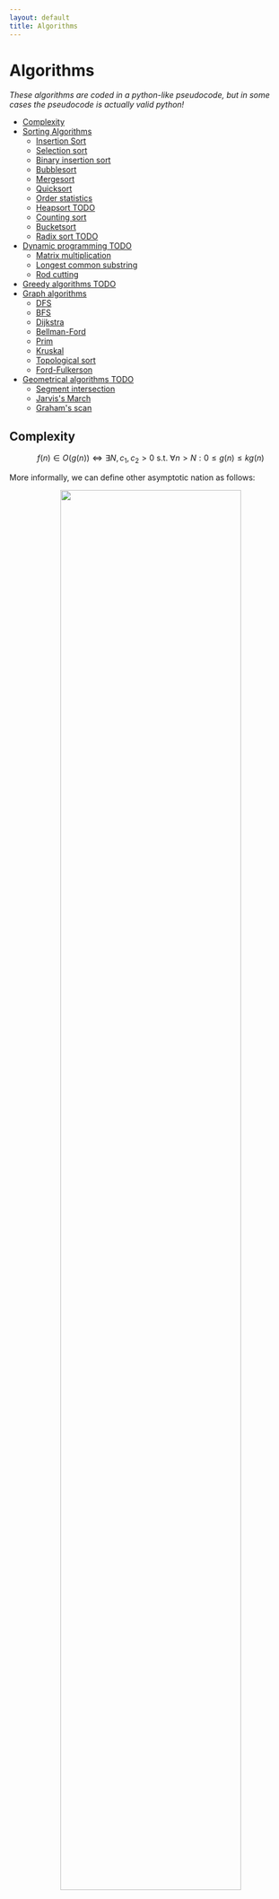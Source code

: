 ```yaml
---
layout: default
title: Algorithms
---
```


# Algorithms

*These algorithms are coded in a python-like pseudocode, but in some cases the pseudocode is actually valid python!*

<!-- TOC -->
- [Complexity](#complexity)
- [Sorting Algorithms](#sorting-algorithms)
    - [Insertion Sort](#insertion-sort)
    - [Selection sort](#selection-sort)
    - [Binary insertion sort](#binary-insertion-sort)
    - [Bubblesort](#bubblesort)
    - [Mergesort](#mergesort)
    - [Quicksort](#quicksort)
    - [Order statistics](#order-statistics)
    - [Heapsort TODO](#heapsort-todo)
    - [Counting sort](#counting-sort)
    - [Bucketsort](#bucketsort)
    - [Radix sort TODO](#radix-sort-todo)
- [Dynamic programming TODO](#dynamic-programming-todo)
    - [Matrix multiplication](#matrix-multiplication)
    - [Longest common substring](#longest-common-substring)
    - [Rod cutting](#rod-cutting)
- [Greedy algorithms TODO](#greedy-algorithms-todo)
- [Graph algorithms](#graph-algorithms)
    - [DFS](#dfs)
    - [BFS](#bfs)
    - [Dijkstra](#dijkstra)
    - [Bellman-Ford](#bellman-ford)
    - [Prim](#prim)
    - [Kruskal](#kruskal)
    - [Topological sort](#topological-sort)
    - [Ford-Fulkerson](#ford-fulkerson-todo)
- [Geometrical algorithms TODO](#geometrical-algorithms-todo)
    - [Segment intersection](#segment-intersection)
    - [Jarvis's March](#jarviss-march)
    - [Graham's scan](#grahams-scan)

<!-- /TOC -->

## Complexity 

$$f(n) \in O(g(n)) \Longleftrightarrow \exists N, c_1, c_2 >0 \text{ s.t. } \forall n > N: 0 \leq g(n) \leq k g(n) $$

More informally, we can define other asymptotic nation as follows: 

<center>
<img src="{{ site.imageurl }}note_img/asymptotic_notation.png" style="width:80%;"/>
</center>

In the analysis of algorithms, many assumptions about hardware and basic operations must be made, e.g array access is constant time. 

## Sorting Algorithms

- Sorting is important because we can search sorted arrays very efficiently, in $O(\log n)$ time.
- In the worst case, $\Theta(n)$ exchanges will be needed. 
- Comparison-based algorithms require at least $\Omega(n\lg n)$ comparisons.

### Insertion Sort

Maintain a sorted section of the array, then insert new items into the correct position.

```python
def insertion_sort(a):
    for i in range(1, len(a)):
        # assert first i positions sorted
        j = i - 1
        while j >= 0 and a[j] > a[j+1]:
            swap(j, j+1)
            j -= 1  
```

- Inserting the last element needs at most $n-1$ comparisons and swaps. The second last element requires $n-2$...

$$T(n) = 2 (1 + 2 + \cdots + n - 1) = n(n-1)$$

- So insertion sort is $O(n^2)$. That said, it has a very small constant term so is often faster than $O(n \lg n)$ algorithms for small *n*. 
- It is stable as long as we only swap if the element is larger than the key.

### Selection sort 

At each iteration, find the minimum of the remaining array and swap it to the current index. 

```python
def selection_sort(a):
    for i in range(len(a)):
        swap(i, argmin(a[i:end]))
```

$O(n^2)$ and unstable. Its only advantage is that it is easy to analyse.

### Binary insertion sort

Same as insertion sort, except we find the correct position using binary partitioning.

```python
def binary_insertion_sort(a):
    for i in range(1, len(a)):
        hi = i
        lo = 0
        while lo < hi:
            j = (hi + lo) // 2
            if a[i] > a[j]:
                lo = j + 1
            else:
                hi = j
        
        # Swap a[i] into the right place
        tmp = a[i]
        for j from i - 1 down to (hi - 1):
            a[j+1] = a[j]
        a[hi] = tmp
```

Binary insertion sort will be preferred to insertion sort when comparisons are expensive, but the swapping costs mean that it is still $O(n^2)$.

### Bubblesort

In each pass, go through the list swapping adjacent elements as needed. If no swaps are done in a pass, the array is sorted. 

```python
def bubblesort(a):
    while True:
        didSwap = False
        for i in range(len(a) - 1):
            if a[i] > a[i+1]:
                swap(i, i+1)
                didSwap = True
        if not didSwap:
            break
```

- In the worst case, an element will be *n* positions away from its final position, so the complexity is $O(n^2)$.
- Stable

### Mergesort

Divide and conquer algorithm that splits the list in two then recursively sorts each half, before merging sorted lists.

```python
def mergesort(a, lo, hi):
    if lo < hi:
        mid = (lo + hi) // 2
        mergesort(a, lo, mid)
        mergesort(a, mid+1, hi)
        merge(a, lo, mid, hi)
        
def merge(a, lo, mid, hi):
    # both these subarrays are sorted
    l = a[lo: mid]
    r = a[mid+1 : hi]
    
    aux = [] * (len(l) + len(r))
    
    i = lo
    j = mid + 1
    
    for k in range(len(aux)):
        if i > mid: # fill using right only 
            aux[k] = aux[j]
            j += 1
        else if j > hi: # fill using left only
            aux[k] = a[i]
            i += 1
        else if a[i] <= a[j]: # otherwise compare
            aux[k] = a[i]
            i += 1
        else:
            aux[k] = a[j]
            j++
```

- $\Theta (n \lg n)$ runtime, but requires $O(n)$ extra space.
- Mergesort is stable because there is no reordering of equal elements.
- Mergesort can instead be implemented bottom-up, merging pairs, then pairs of pairs, then pairs of fours, etc.

```python
def mergesort(a):
    step = 1
    while (step < len(a)):
        for lo in range(0, len(a), 2*step):
            mid = lo + step - 1;
            hi = min(lo + 2*step - 1, len(a) - 1);
            merge(aux, lo, mid, hi);    
```

### Quicksort

Choose the last item as the pivot, then partition the array into items ≤ the pivot and items > pivot. Put the pivot in the middle then recursively sort left and right.

```python
def quicksort(a):
    pivot = a[len(a) - 1]
    i = 0
    j = len(a) - 2
    
    while i <= j:
        if a[i] > pivot and a[j] <= pivot:
            swap(i, j)
            i += 1
            j -= 1
        else if a[i] <= pivot:
            i += 1
        else: j -= 1
        
    # ASSERT i == j + 1
    # ASSERT all items to the left of i <= pivot
    swap(j, len(a) - 1)
    quicksort(a[0:j])
    quicksort(a[j+1:end])
```

- $O(n \lg n)$ average case, $O(n^2)$ worst case.
- Requires $O(\lg n)$ additional space to store stack frames, but $O(n)$ in the worst case.
- Unstable.

### Order statistics 

A quicksort-like algorithm can be used to compute the median and, more generally, **order statistics**.

1. Select a pivot and partition the array into subarrays of size $p$ and $n-p$
2. If $k < p$, recursively look for the kth item in the lower partition. 
3. Otherwise recurse into the upper partition to find rank $k-p$

This has recurrence:

$$T(n) = f(n/2) + kn = O(n)$$

However, the worst case is $O(n^2)$ as with quicksort. There exists a guaranteed linear time algorithm but it is much more complicated.

### Heapsort

1. Turn the array into a max-heap in $O(n)$
2. Swap last item with max, reduce heapsize, then heapify down.
3. Repeat until heapsize is 0.

```python
def heapsort(a):


    for i in range(len(a) // 2, 0 included):
        heapify(a[i], i, len(a))
            
    for k in range(len(a), 1):
        # a[0:k] is a max-heap
        # a[k:end] is sorted
        swap(0, k - 1)
        heapify(a, 0, k-1)
        
def heapify(a, iRoot, iEnd):
    if a[iRoot] satisfies max-heap:
        return
    
    j = largest child of iRoot
    swap(iRoot, j)
    heapify(a, j, iEnd)
```

Runtime $O(n \lg n)$

### Counting sort 

Counting sort does not require comparisons. Assuming that the inputs are positive integers within some range, it counts the number of each element, then finds the cumulative sum, from which we can identify exactly where a given element should go.

```python
def counting_sort(a):
    count = [0] * max(a)
    for x in a:
        count[x] += 1
    # cumulate
    for i in range(1, len(count)):
        count[i] += count[i-1]
    
    sorted = [0] * len(a)
    for i in range(len(a) - 1, 0 included):
        idx = count[a[i]] - 1
        sorted[idx] = a[i]
        count[a[i]] -= 1
    return sorted
```

- It is a stable sorting algorithm, with $\Theta(n)$ cost.

### Bucketsort

Bucketsort creates an array of buckets (linked lists), with the assumption that elements will fall into these buckets uniformly. We can then run insertion sort within each bucket before concatenating the buckets into a sorted array. 

```python
def bucket_sort(a):
    # assuming that elements are drawn uniformly from [0,1]
    n = len(a)
    bucketWidth = 1/n
    buckets = new [] of length n
    
    for x in a:
        idx = int(x / bucketWidth)
        bucket[idx].next = x
    
    sorted = []
    for b in buckets:
        insertion_sort(b)
        sorted.append(b)
    return b
```

We use insertion sort because each bucket should contain only one element on average. But the worst case is still $O(n^2)$ as a result.

### Radix sort TODO


## Dynamic programming TODO

Dynamic programming tends to be useful when problems have the following features:

1. There exist many choices each with some 'score'
2. The optimal solution is composed of optimal solutions to subproblems
3. The subproblems overlap.

### Matrix multiplication

### Longest common substring

### Rod cutting

## Greedy algorithms TODO



## Graph algorithms 

### DFS

Used to traverse or search a graph. 

```python
def dfs(g, s):
    for v in g.vertices:
        v.visited = False
    stack = Stack()
    stack.push(s)
    s.visited = True
    
    while not stack.empty():
        v = stack.pop()
        for w in v.neighbours:
            if not w.seen:
                stack.push(w)
            w.visited = True
```
- $O(V+E)$ runtime

### BFS

Used to traverse or search a graph. 

```python
def bfs(g, s):
    for v in g.vertices:
        v.visited = False
    s.visited = True

    q = new Queue()
    q.push(s)
    
    while not q.empty():
        v = q.pop()
        for w in v.neighbours():
            if not w.visited:
                q.push(w)
            w.visited = True
```

- To use DFS or BFS to find a path, we just have to update a `previous` field for each node, then walk back from the target to the start.
- $O(V+E)$ runtime

### Dijkstra

- After running Dijkstra, the `distance` field contains the minimum distance from `s` to that vertex. 
- Similar to BFS, except we use a priority queue to store vertices. If we visit a vertex that has already been seen, we update its distance and its position in the priority queue. 

```python
def dijkstra(g, s):
    for v in g.vertices:
        v.distance = infinity
    s.distance = 0
    
    pq = PriorityQueue(sortkey = lambda v: v.distance)
    pq.push(s)
    
    while not pq.empty():
        v = pq.popmin()
        for (w, edgecost) in v.neighbours:
            dist = v.distance + edgecost
            if dist < w.distance:
                w.distance = dist
                
                if w in pq:
                    pq.decreasekey(w)
                else: 
                    pq.push(w) 
```

- $O(E + V \log V)$ runtime

### Bellman-Ford

Used to find the minweight path (i.e same as Dijkstra but works for negative weights)

Relax all the edges in a graph, for V-1 passes. If there are any changes in the last round, there is a negative weight cycle.

```python
def bellman_ford(g, s):
    
    for v in g.vertices:
        v.minweight = infinity
    s.minweight = 0
    
    # relax all edge
    for _ in range(len(g.vertices) - 1):
        for (u, v, c) in v.edges:
            if v.minweight > (u.minweight + c):
                v.minweight = u.minweight + c

    # check for negative cycles in last pass
    for (u, v, c) in v.edges:
        if v.minweight > u.minweight + c:
            raise NegativeWeightCycle()
```

### Prim

- Greedy algorithm to find a minimum spanning tree by choosing the lowest weight connector to a new vertex
- Very similar to Dijkstra, except:
    - need to keep track of the tree
    - update distance from tree instead of distance from start
- Returns the list of edges in the MST.

```python
def prim(g, s):
    for v in g.vertices:
        v.distance = infinity
        v.in_tree = False
        
    s.come_from = None
    s.distance = 0
    s.in_tree = True
    
    pq = new PriorityQueue(sortkey = lambda v: v.distance)
    
    while not pq.empty():
        v = pq.popmin()
        v.in_tree = True 
        
        for (w, edgeweight) in v.neighbours:
            if edgeweight < w.distance and (not w.in_tree):
                w.distance = edgeweight
                w.come_from = v
                if w in pq:
                    pq.decreasekey()
                else:
                    pq.push(w)
    
    return [(w, w.come_from) for w in g.vertices excluding s]
```

Runtime the same as Dijkstra, i.e $O(E + V \log V)$.

### Kruskal

- Builds a minimum spanning tree by greedily merging subtrees, starting with *V* trees of order 0.

```python
def kruskal(g):
    tree_edges = []
    
    partition = DisjointSet() 
    
    for v in g.vertices:
        partition.add_singleton(v)
        
    edges = sorted(g.edges, sortkey = edgeweight)
    
    for (u, v, edgeweight) in edges:
        p = partition.get_set_with(u)
        q = partition.get_set_with(v)
        
        if p != q:
            tree_edges.append((u, v))
            parition.merge(p, q)
            
    return tree_edges
```

Runtime is dominated by the sort: $O(E log E) = O(E log V)$.


### Topological sort 

- Recursive DFS (for all nodes), prepend to list once `visit(v)` returns.

```python
def topological_sort(g):
    for v in g.vertices:
        v.visited = False
        # v.colour = "white"
    
    totalorder = []

    for v in g.vertices:
        if not v.visited: 
            visit(v, totalorder)

    return totalorder
            
def visit(v, totalorder):
    v.visited = True
    # v.colour = "grey"
    for w in v.neighbours:
        if not w.visited:
            visit(w, totalorder)
    totalorder.prepend(v)
    # v.colour = "black"
```

Same runtime as DFS: $O(V+E)$

### Ford-Fulkerson

While possible:
- find an augmenting path in the residual graph by looking for spare capacity or removing it when there is an excess
- compute the bottleneck capacity of the augmenting path
- augment the flow in the original graph


```python
def find_augmenting_path(g):
    # helper graph
    h = new Graph(g.vertices)
    
    for each pair of vertices (v,w) in g:
        if f(v -> w) < c(v -> w):
            h.add_forward_edge(v -> w)
        if f(w -> v) > 0: 
            h.add_backward_edge(v -> w)
        if h contains path(s to t):
            return path
        else:
            # no more paths
            return None

def ford_fulkerson(g, s, t):
    # zero flow initially
    for (u, v) in g.edges:
        f(u -> v) = 0
    
    while True:
        p = find_augmenting_path()
        
        if p is None:
            break

        delta = infinity # bottleneck
        for each edge (v1, v2) in p:
            if edge.forwards:
                delta = min(delta, c(v1 -> v2) - f(v1 -> v2))
            else:
                delta = min(delta, f(v2 -> v1))
                
        # Augment flow
        for each edge (v1, v2) in p:
            if edge.forwards: 
                f(v1 -> v2) += delta
            else:
                f(v2 -> v1) -= delta
```

Complexity is $O(Ef^*)$$

## Geometrical algorithms TODO

### Segment intersection 

### Jarvis's March

### Graham's scan




